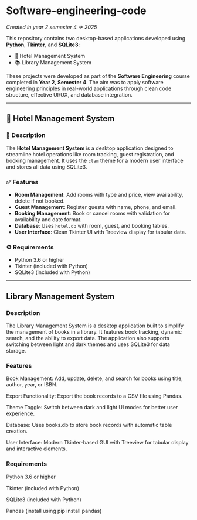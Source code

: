 # Software-engineering-code
*Created in year 2 semester 4 -> 2025*

This repository contains two desktop-based applications developed using **Python**, **Tkinter**, and **SQLite3**:

- 🏨 Hotel Management System
- 📚 Library Management System

These projects were developed as part of the **Software Engineering** course completed in **Year 2, Semester 4**. The aim was to apply software engineering principles in real-world applications through clean code structure, effective UI/UX, and database integration.

---

## 🏨 Hotel Management System

### 📌 Description

The **Hotel Management System** is a desktop application designed to streamline hotel operations like room tracking, guest registration, and booking management. It uses the `clam` theme for a modern user interface and stores all data using SQLite3.

### ✅ Features

- **Room Management**: Add rooms with type and price, view availability, delete if not booked.
- **Guest Management**: Register guests with name, phone, and email.
- **Booking Management**: Book or cancel rooms with validation for availability and date format.
- **Database**: Uses `hotel.db` with room, guest, and booking tables.
- **User Interface**: Clean Tkinter UI with Treeview display for tabular data.

### ⚙️ Requirements

- Python 3.6 or higher
- Tkinter (included with Python)
- SQLite3 (included with Python)

---

## Library Management System

### Description
The Library Management System is a desktop application built to simplify the management of books in a library. It features book tracking, dynamic search, and the ability to export data. The application also supports switching between light and dark themes and uses SQLite3 for data storage.

### Features
Book Management: Add, update, delete, and search for books using title, author, year, or ISBN.

Export Functionality: Export the book records to a CSV file using Pandas.

Theme Toggle: Switch between dark and light UI modes for better user experience.

Database: Uses books.db to store book records with automatic table creation.

User Interface: Modern Tkinter-based GUI with Treeview for tabular display and interactive elements.

### Requirements
Python 3.6 or higher

Tkinter (included with Python)

SQLite3 (included with Python)

Pandas (install using pip install pandas)
